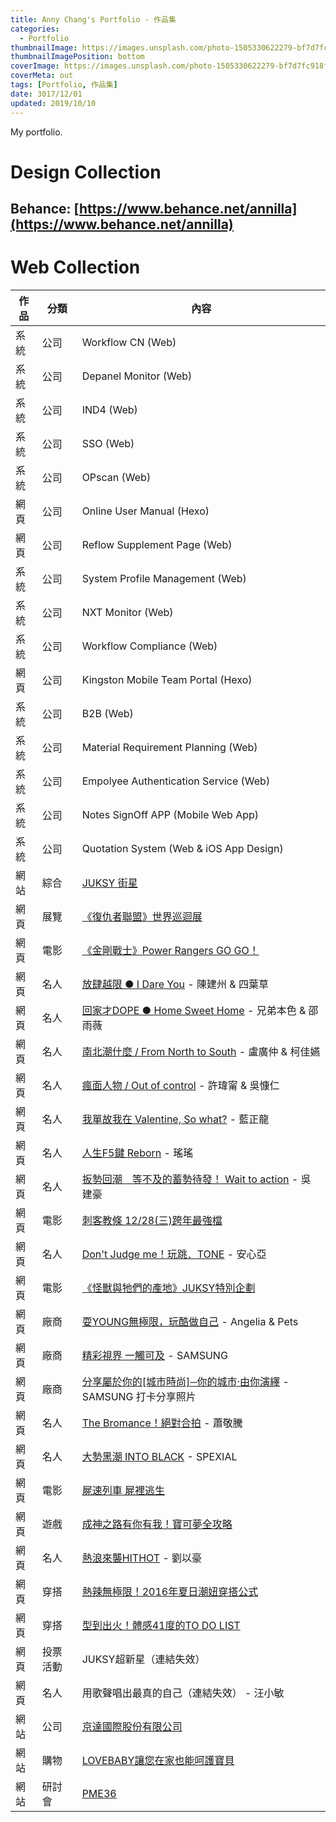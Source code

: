```yaml
---
title: Anny Chang's Portfolio - 作品集
categories:
  - Portfolio
thumbnailImage: https://images.unsplash.com/photo-1505330622279-bf7d7fc918f4?auto=format&fit=crop&w=1000&h=200&q=80&ixid=dW5zcGxhc2guY29tOzs7Ozs%3D
thumbnailImagePosition: bottom
coverImage: https://images.unsplash.com/photo-1505330622279-bf7d7fc918f4?auto=format&fit=crop&w=1650&q=80&ixid=dW5zcGxhc2guY29tOzs7Ozs%3D
coverMeta: out
tags: [Portfolio, 作品集]
date: 3017/12/01
updated: 2019/10/10
---
```


My portfolio.

<!--more-->

# Design Collection

## Behance: [https://www.behance.net/annilla](https://www.behance.net/annilla)

# Web Collection

| 作品 | 分類 | 內容 |
| --- | --- | --- |
| 系統 | 公司 | Workflow CN (Web) |
| 系統 | 公司 | Depanel Monitor (Web) |
| 系統 | 公司 | IND4 (Web) |
| 系統 | 公司 | SSO (Web) |
| 系統 | 公司 | OPscan (Web) |
| 網頁 | 公司 | Online User Manual (Hexo) |
| 網頁 | 公司 | Reflow Supplement Page (Web) |
| 系統 | 公司 | System Profile Management (Web) |
| 系統 | 公司 | NXT Monitor (Web) |
| 系統 | 公司 | Workflow Compliance (Web) |
| 網頁 | 公司 | Kingston Mobile Team Portal (Hexo) |
| 系統 | 公司 | B2B (Web) |
| 系統 | 公司 | Material Requirement Planning (Web) |
| 系統 | 公司 | Empolyee Authentication Service (Web) |
| 系統 | 公司 | Notes SignOff APP (Mobile Web App) |
| 系統 | 公司 | Quotation System (Web & iOS App Design) |
| 網站 | 綜合 | [JUKSY 街星](https://www.juksy.com/) |
| 網頁 | 展覽 | [《復仇者聯盟》世界巡迴展](https://www.juksy.com/events/avengersstation) |
| 網頁 | 電影 | [《金剛戰士》Power Rangers GO GO！](https://www.juksy.com/events/MMPR2017) |
| 網頁 | 名人 | [放肆越限 ● I Dare You](https://www.juksy.com/events/idareyoujune) - 陳建州 & 四葉草 |
| 網頁 | 名人 | [回家才DOPE ● Home Sweet Home](https://www.juksy.com/events/dope2017may) - 兄弟本色 & 邵雨薇 |
| 網頁 | 名人 | [南北潮什麼 / From North to South](https://www.juksy.com/events/northsouth2017April) - 盧廣仲 & 柯佳嬿 |
| 網頁 | 名人 | [瘋面人物 / Out of control](https://www.juksy.com/events/outofcontrol2017) - 許瑋甯 & 吳慷仁 |
| 網頁 | 名人 | [我單故我在 Valentine, So what?](https://www.juksy.com/events/month1702valentine/) - 藍正龍 |
| 網頁 | 名人 | [人生F5鍵 Reborn](https://www.juksy.com/events/month1701F5reborn) - 瑤瑤 |
| 網頁 | 名人 | [扳勢回潮　等不及的蓄勢待發！ Wait  to action](https://www.juksy.com/events/month1612waittoaction) - 吳建豪 |
| 網頁 | 電影 | [刺客教條 12/28(三)跨年最強檔](https://www.juksy.com/events/assassin2016creed) |
| 網頁 | 名人 | [Don't Judge me！玩跳．TONE](https://www.juksy.com/events/month1611donjudge) - 安心亞 |
| 網頁 | 電影 | [《怪獸與牠們的產地》JUKSY特別企劃](https://www.juksy.com/events/fantastic2016beasts) |
| 網頁 | 廠商 | [耍YOUNG無極限，玩酷做自己](https://www.juksy.com/events/brand201611angeliapets) - Angelia  &  Pets |
| 網頁 | 廠商 | [精彩視界 一觸可及](https://www.juksy.com/events/brand201611samsung360) - SAMSUNG |
| 網頁 | 廠商 | [分享屬於你的[城市時尚]─你的城市‧由你演繹](https://www.juksy.com/events/brand201611fashioncity) - SAMSUNG 打卡分享照片 |
| 網頁 | 名人 | [The Bromance！絕對合拍](https://www.juksy.com/events/month1610bromance) - 蕭敬騰 |
| 網頁 | 名人 | [大勢黑潮 INTO BLACK](https://www.juksy.com/events/month1609intoblack) - SPEXIAL |
| 網頁 | 電影 | [屍速列車 屍裡逃生](https://www.juksy.com/events/train2016zombie) |
| 網頁 | 遊戲 | [成神之路有你有我！寶可夢全攻略](https://www.juksy.com/events/pokemon2016go) |
| 網頁 | 名人 | [熱浪來襲HITHOT](https://www.juksy.com/events/month1608hithot) - 劉以豪 |
| 網頁 | 穿搭 | [熱辣無極限！2016年夏日潮妞穿搭公式](https://www.juksy.com/events/summer2016girlstyle) |
| 網頁 | 穿搭 | [型到出火！體感41度的TO DO LIST](https://www.juksy.com/events/summer2016menstyle) |
| 網頁 | 投票活動 | JUKSY超新星（連結失效） |
| 網頁 | 名人 | 用歌聲唱出最真的自己（連結失效） - 汪小敏 |
| 網站 | 公司 | [京達國際股份有限公司](http://www.taxxtron-tayu.com/) |
| 網站 | 購物 | [LOVEBABY讓您在家也能呵護寶貝](http://web.ntnu.edu.tw/~60040004S/) |
| 網站 | 研討會 | [PME36](http://tame.tw/pme36/) |

